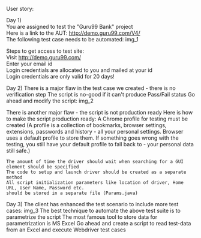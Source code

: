User story:

Day 1)  
You are assigned to test the "Guru99 Bank" project  
Here is a link to the AUT: http://demo.guru99.com/V4/  
The following test case needs to be automated: img_1

Steps to get access to test site:  
	Visit http://demo.guru99.com/  
	Enter your email id  
	Login credentials are allocated to you and mailed at your id  
	Login credentials are only valid for 20 days!
	
Day 2)
There is a major flaw in the test case we created - there is no verification step
The script is no-good if it can't produce Pass/Fail status
Go ahead and modify the script: img_2

There is another major flaw - the script is not production ready
Here is how to make the script production ready:
	A Chrome profile for testing must be created
	(A profile is a collection of bookmarks, browser settings, extensions, passwords and history
	- all your personal settings. Browser uses a default profile to store them.
	If something goes wrong with the testing, you still have your default profile to fall back to
	- your personal data still safe.)
	 
	The amount of time the driver should wait when searching for a GUI element should be specified
	The code to setup and launch driver should be created as a separate method
	All script initialization parameters like location of driver, Home URL, User Name, Password etc.
	should be stored in a separate file (Params.java)

Day 3)
The client has enhanced the test scenario to include more test cases: img_3
The best technique to automate the above test suite is to parametrize the script
The most famous tool to store data for parametrization is MS Excel
Go ahead and create a script to read test-data from an Excel and execute Webdriver test cases
